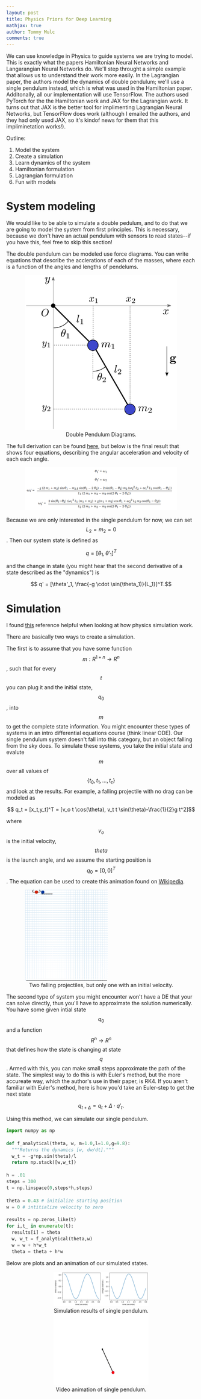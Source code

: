 ```yaml
---
layout: post
title: Physics Priors for Deep Learning
mathjax: true
author: Tommy Mulc
comments: true
---
```


<script type="text/javascript" async
  src="https://cdn.mathjax.org/mathjax/latest/MathJax.js?config=TeX-MML-AM_CHTML">
</script>

We can use knowledge in Physics to guide systems we are trying to model.  This is exactly what the papers Hamiltonian Neural Networks and Langarangian Neural Networks do.  We'll step throught a simple example that allows us to understand their work more easily.  In the Lagrangian paper, the authors model the dynamics of double pendulum; we'll use a single pendulum instead, which is what was used in the Hamiltonian paper.  Additonally, all our implementation will use TensorFlow.  The authors used PyTorch for the the Hamiltonian work and JAX for the Lagrangian work.  It turns out that JAX is the better tool for implimenting Lagrangian Neural Networks, but TensorFlow does work (although I emailed the authors, and they had only used JAX, so it's kindof news for them that this impliminetation works!).  

Outline:
1. Model the system 
2. Create a simulation
3. Learn dynamics of the system
4. Hamiltonian formulation
5. Lagrangian formulation
6. Fun with models

# System modeling
We would like to be able to simulate a double pedulum, and to do that we are going to model the system from first principles.  This is necessary, because we don't have an actual pendulum with sensors to read states--if you have this, feel free to skip this section!

The double pendulum can be modeled use force diagrams. You can write equations that describe the acclerations of each of the masses, where each is a function of the angles and lengths of pendelums.    

<div class="imgcap_noborder" style="display: block; margin-left: auto; margin-right: auto; width:80%">
	<img src="/assets/DeepPhysicsPrior/double-pendulum.svg">
	<div class="thecap" style="text-align:center">Double Pendulum Diagrams.</div>
</div>

The full derivation can be found [here](https://www.myphysicslab.com/pendulum/double-pendulum-en.html), but below is the final result that shows four equations, describing the angular acceleration and velocity of each each angle.

<div class="imgcap_noborder" style="display: block; margin-left: auto; margin-right: auto; width:80%">
        <img src="/assets/DeepPhysicsPrior/dp_eqn.png">
</div>

Because we are only interested in the single pendulum for now, we can set $$ L_2 = m_2 = 0$$.  Then our system state is defined as

$$ q = [\theta_1, \theta'_1]^T $$

and the change in state (you might hear that the second derivative of a state described as the "dynamics") is 

$$ q' = [\theta'_1, \frac{-g \cdot \sin(\theta_1)}{L_1}]^T.$$

# Simulation 
I found [this](www.people.fas.harvard.edu/~djmorin/chap1.pdf) reference helpful when looking at how physics simulation work.

There are basically two ways to create a simulation.

The first is to assume that you have some function $$ m: R^{1+n} \rightarrow R^n $$, such that for every $$t$$ you can plug it and the initial state, $$q_0$$, into $$m$$ to get the complete state information.  You might encounter these types of systems in an intro differential equations course (think linear ODE).  Our single pendulum system doesn't fall into this category, but an object falling from the sky does.  To simulate these systems, you take the initial state and evalute $$m$$ over all values of $$ \{t_0, t_1, ... , t_\tau\}$$ and look at the results.  For example, a falling projectile with no drag can be modeled as

$$ q_t = [x_t,y_t]^T = [v_o t \cos(\theta), v_t t \sin(\theta)-\frac{1}{2}g t^2]$$

where $$v_o$$ is the initial velocity, $$theta$$ is the launch angle, and we assume the starting position is $$q_0 = [0,0]^T$$. The equation can be used to create this animation found on [Wikipedia](https://en.wikipedia.org/wiki/Projectile_motion).

<div class="imgcap_noborder" style="display: block; margin-left: auto; margin-right: auto; width:80%">
        <img src="/assets/DeepPhysicsPrior/projectile.gif">
        <div class="thecap" style="text-align:center">Two falling projectiles, but only one with an initial velocity.</div>
</div>

The second type of system you might encounter won't have a DE that your can solve directly, thus you'll have to approximate the solution numerically.  You have some given intial state $$q_0$$ and a function $$R^n \rightarrow R^n$$ that defines how the state is changing at state $$q$$.  Armed with this, you can make small steps approximate the path of the state.  The simplest way to do this is with Euler's method, but the more accureate way, which the author's use in their paper, is RK4.  If you aren't familiar with Euler's method, here is how you'd take an Euler-step to get the next state

$$ q_{t+\Delta} = q_t + \Delta \cdot q'_t. $$

Using this method, we can simulate our single pendulum.

```python
import numpy as np

def f_analytical(theta, w, m=1.0,l=1.0,g=9.8):
  """Returns the dynamics [w, dw/dt]."""
  w_t = -g*np.sin(theta)/l
  return np.stack([w,w_t])

h = .01
steps = 300
t = np.linspace(0,steps*h,steps)

theta = 0.43 # initialize starting position
w = 0 # intitialize velocity to zero

results = np.zeros_like(t)
for i,t_ in enumerate(t):
  results[i] = theta
  w, w_t = f_analytical(theta,w)
  w = w + h*w_t
  theta = theta + h*w
```
Below are plots and  an animation of our simulated states.

<div class="imgcap_noborder" style="display: block; margin-left: auto; margin-right: auto; width:50%">
        <img src="/assets/DeepPhysicsPrior/sim_1.png">
        <div class="thecap" style="text-align:center">Simulation results of single pendulum.</div>
        <img src="/assets/DeepPhysicsPrior/single_pendulum_analytic.gif">
        <div class="thecap" style="text-align:center">Video animation of single pendulum.</div>
</div>






